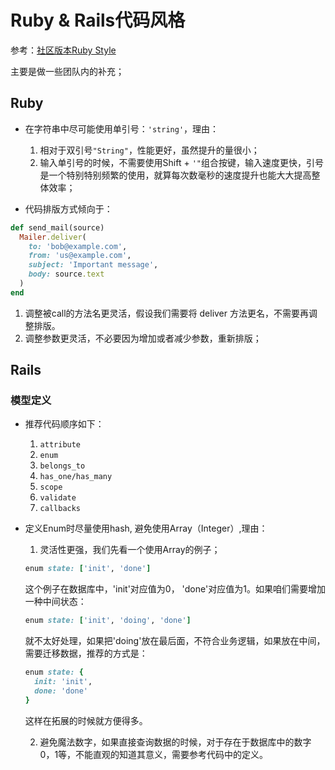 # Ruby & Rails代码风格

参考：[社区版本Ruby Style](https://github.com/JuanitoFatas/ruby-style-guide/blob/master/README-zhCN.md)

主要是做一些团队内的补充；

## Ruby

* 在字符串中尽可能使用单引号：`'string'`，理由：
  1. 相对于双引号`"String"`，性能更好，虽然提升的量很小；
  2. 输入单引号的时候，不需要使用Shift + `'"`组合按键，输入速度更快，引号是一个特别特别频繁的使用，就算每次数毫秒的速度提升也能大大提高整体效率；

* 代码排版方式倾向于：

```ruby
def send_mail(source)
  Mailer.deliver(
    to: 'bob@example.com',
    from: 'us@example.com',
    subject: 'Important message',
    body: source.text
  )
end
```
  1. 调整被call的方法名更灵活，假设我们需要将 deliver 方法更名，不需要再调整排版。
  2. 调整参数更灵活，不必要因为增加或者减少参数，重新排版；

## Rails

### 模型定义

* 推荐代码顺序如下：
  1. `attribute`
  2. `enum`
  3. `belongs_to`
  4. `has_one/has_many`
  5. `scope`
  6. `validate`
  7. `callbacks`


* 定义Enum时尽量使用hash, 避免使用Array（Integer）,理由：
  1. 灵活性更强，我们先看一个使用Array的例子；
  ```ruby
  enum state: ['init', 'done']
  ```
  这个例子在数据库中，'init'对应值为0， 'done'对应值为1。如果咱们需要增加一种中间状态：
  ```ruby
  enum state: ['init', 'doing', 'done']
  ```
  就不太好处理，如果把'doing'放在最后面，不符合业务逻辑，如果放在中间，需要迁移数据，推荐的方式是：
  ```ruby
  enum state: {
    init: 'init',
    done: 'done'
  }
  ```
  这样在拓展的时候就方便得多。

  2. 避免魔法数字，如果直接查询数据的时候，对于存在于数据库中的数字0，1等，不能直观的知道其意义，需要参考代码中的定义。